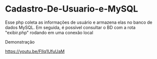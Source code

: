 # Cadastro-De-Usuario-e-MySQL
Esse php coleta as informações de usuário e armazena elas no banco de dados MySQL. Em seguida, é possível consultar o BD com a rota "exibir.php" rodando em uma conexão local

Demonstração

https://youtu.be/FIlq1UfuUaM
